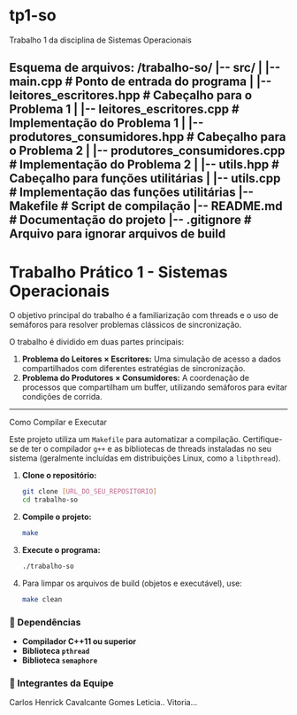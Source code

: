 # tp1-so
Trabalho 1 da disciplina de Sistemas Operacionais

Esquema de arquivos:
/trabalho-so/
|-- src/
|   |-- main.cpp                    # Ponto de entrada do programa
|   |-- leitores_escritores.hpp     # Cabeçalho para o Problema 1
|   |-- leitores_escritores.cpp     # Implementação do Problema 1
|   |-- produtores_consumidores.hpp # Cabeçalho para o Problema 2
|   |-- produtores_consumidores.cpp # Implementação do Problema 2
|   |-- utils.hpp                   # Cabeçalho para funções utilitárias
|   |-- utils.cpp                   # Implementação das funções utilitárias
|-- Makefile                        # Script de compilação
|-- README.md                       # Documentação do projeto
|-- .gitignore                      # Arquivo para ignorar arquivos de build
------------------------------

# Trabalho Prático 1 - Sistemas Operacionais

O objetivo principal do trabalho é a familiarização com threads e o uso de semáforos para resolver problemas clássicos de sincronização.

O trabalho é dividido em duas partes principais:
1.  **Problema do Leitores × Escritores:** Uma simulação de acesso a dados compartilhados com diferentes estratégias de sincronização.
2.  **Problema do Produtores × Consumidores:** A coordenação de processos que compartilham um buffer, utilizando semáforos para evitar condições de corrida.
-------------------------------
Como Compilar e Executar

Este projeto utiliza um `Makefile` para automatizar a compilação. Certifique-se de ter o compilador `g++` e as bibliotecas de threads instaladas no seu sistema (geralmente incluídas em distribuições Linux, como a `libpthread`).

1.  **Clone o repositório:**
    ```bash
    git clone [URL_DO_SEU_REPOSITORIO]
    cd trabalho-so
    ```
2.  **Compile o projeto:**
    ```bash
    make
    ```
3.  **Execute o programa:**
    ```bash
    ./trabalho-so
    ```
4.  Para limpar os arquivos de build (objetos e executável), use:
    ```bash
    make clean
    ```

### 🤝 Dependências

* **Compilador C++11 ou superior**
* **Biblioteca `pthread`**
* **Biblioteca `semaphore`**

### 👥 Integrantes da Equipe

Carlos Henrick Cavalcante Gomes
Leticia..
Vitoria...


